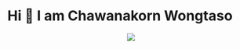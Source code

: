 # Hi 👋 I am Chawanakorn Wongtaso

<p align="center">
  <a href="https://skillicons.dev">
    <img src= "https://skillicons.dev/icons?i=js,html,css,blender,bootstrap,figma,java,linkedin,py,vite,vue,tailwind,vscode">
  </a>
</p>

